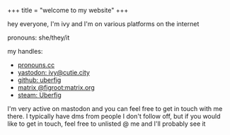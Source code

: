 +++
title = "welcome to my website"
+++



hey everyone, I'm ivy and I'm on various platforms on the internet

pronouns: she/they/it

my handles:
- <a rel="me" href="https://pronouns.cc/@ivy_mae">pronouns.cc</a>
- [yastodon: ivy@cutie.city](https://cutie.city/@ivy)
- [github: uberfig](https://github.com/uberfig)
- [matrix @figroot:matrix.org](https://matrix.to/#/@figroot:matrix.org)
- [steam: Uberfig](https://steamcommunity.com/id/ivy_gay/)

I'm very active on mastodon and you can feel free to get in touch with me there. I typically have dms from people I don't follow off, but if you would like to get in touch, feel free to unlisted @ me and I'll probably see it
